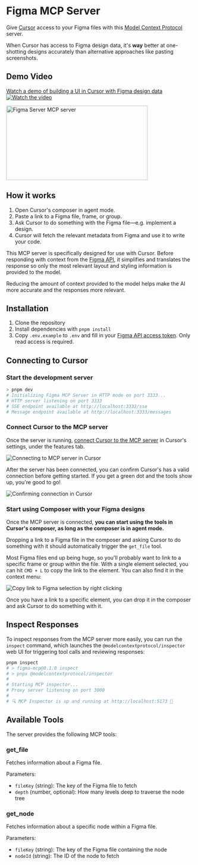 # Figma MCP Server

Give [Cursor](https://cursor.sh/) access to your Figma files with this [Model Context Protocol](https://modelcontextprotocol.io/introduction) server.

When Cursor has access to Figma design data, it's **way** better at one-shotting designs accurately than alternative approaches like pasting screenshots.

## Demo Video

[Watch a demo of building a UI in Cursor with Figma design data](https://youtu.be/6G9yb-LrEqg)
[![Watch the video](https://img.youtube.com/vi/6G9yb-LrEqg/maxresdefault.jpg)](https://youtu.be/6G9yb-LrEqg)

<a href="https://glama.ai/mcp/servers/kcftotr525"><img width="380" height="200" src="https://glama.ai/mcp/servers/kcftotr525/badge" alt="Figma Server MCP server" /></a>

## How it works

1. Open Cursor's composer in agent mode.
1. Paste a link to a Figma file, frame, or group.
1. Ask Cursor to do something with the Figma file—e.g. implement a design.
1. Cursor will fetch the relevant metadata from Figma and use it to write your code.

This MCP server is specifically designed for use with Cursor. Before responding with context from the [Figma API](https://www.figma.com/developers/api), it simplifies and translates the response so only the most relevant layout and styling information is provided to the model.

Reducing the amount of context provided to the model helps make the AI more accurate and the responses more relevant.

## Installation

1. Clone the repository
2. Install dependencies with `pnpm install`
3. Copy `.env.example` to `.env` and fill in your [Figma API access token](https://help.figma.com/hc/en-us/articles/8085703771159-Manage-personal-access-tokens). Only read access is required.

## Connecting to Cursor

### Start the development server

```bash
> pnpm dev
# Initializing Figma MCP Server in HTTP mode on port 3333...
# HTTP server listening on port 3333
# SSE endpoint available at http://localhost:3333/sse
# Message endpoint available at http://localhost:3333/messages
```

### Connect Cursor to the MCP server

Once the server is running, [connect Cursor to the MCP server](https://docs.cursor.com/context/model-context-protocol) in Cursor's settings, under the features tab.

![Connecting to MCP server in Cursor](./docs/cursor-MCP-settings.png)

After the server has been connected, you can confirm Cursor's has a valid connection before getting started. If you get a green dot and the tools show up, you're good to go!

![Confirming connection in Cursor](./docs/verify-connection.png)

### Start using Composer with your Figma designs

Once the MCP server is connected, **you can start using the tools in Cursor's composer, as long as the composer is in agent mode.**

Dropping a link to a Figma file in the composer and asking Cursor to do something with it should automatically trigger the `get_file` tool.

Most Figma files end up being huge, so you'll probably want to link to a specific frame or group within the file. With a single element selected, you can hit `CMD + L` to copy the link to the element. You can also find it in the context menu:

![Copy link to Figma selection by right clicking](./docs/figma-copy-link.png)

Once you have a link to a specific element, you can drop it in the composer and ask Cursor to do something with it.

## Inspect Responses

To inspect responses from the MCP server more easily, you can run the `inspect` command, which launches the `@modelcontextprotocol/inspector` web UI for triggering tool calls and reviewing responses:

```bash
pnpm inspect
# > figma-mcp@0.1.0 inspect
# > pnpx @modelcontextprotocol/inspector
#
# Starting MCP inspector...
# Proxy server listening on port 3000
#
# 🔍 MCP Inspector is up and running at http://localhost:5173 🚀
```

## Available Tools

The server provides the following MCP tools:

### get_file

Fetches information about a Figma file.

Parameters:

- `fileKey` (string): The key of the Figma file to fetch
- `depth` (number, optional): How many levels deep to traverse the node tree

### get_node

Fetches information about a specific node within a Figma file.

Parameters:

- `fileKey` (string): The key of the Figma file containing the node
- `nodeId` (string): The ID of the node to fetch

